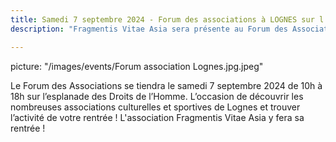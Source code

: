 ```yaml
---
title: Samedi 7 septembre 2024 - Forum des associations à LOGNES sur l'esplanade des droits de l'Homme 
description: "Fragmentis Vitae Asia sera présente au Forum des Associations de Lognes qui se tiendra le samedi 7 septembre 2024 de 10h à 18h sur l’esplanade des Droits de l’Homme."

---
```


picture: "/images/events/Forum association Lognes.jpg.jpeg"

Le Forum des Associations se tiendra le samedi 7 septembre 2024 de 10h à 18h sur l’esplanade des Droits de l’Homme.
L’occasion de découvrir les nombreuses associations culturelles et sportives de Lognes et trouver l’activité de votre rentrée !
L'association Fragmentis Vitae Asia y fera sa rentrée !
